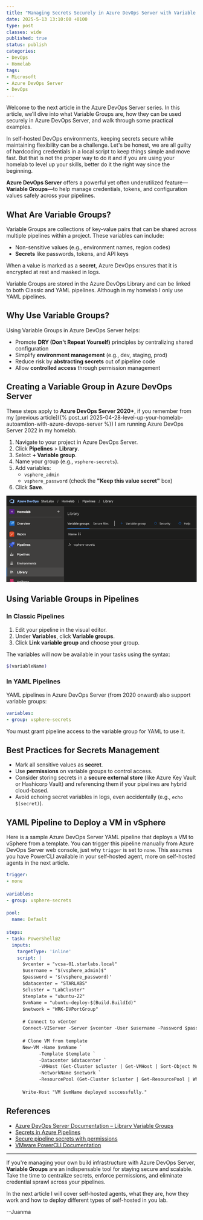 ```yaml
---
title: "Managing Secrets Securely in Azure DevOps Server with Variable Groups"
date: 2025-5-13 13:10:00 +0100
type: post
classes: wide
published: true
status: publish
categories:
- DevOps
- Homelab
tags:
- Microsoft
- Azure DevOps Server
- DevOps
---
```


Welcome to the next article in the Azure DevOps Server series. In this article, we’ll dive into what Variable Groups are, how they can be used securely in Azure DevOps Server, and walk through some practical examples.

In self-hosted DevOps environments, keeping secrets secure while maintaining flexibility can be a challenge. Let's be honest, we are all guilty of hardcoding credentials in a local script to keep things simple and move fast. But that is not the proper way to do it and if you are using your homelab to level up your skills, better do it the right way since the beginning.

**Azure DevOps Server** offers a powerful yet often underutilized feature—**Variable Groups**—to help manage credentials, tokens, and configuration values safely across your pipelines.

## What Are Variable Groups?

Variable Groups are collections of key-value pairs that can be shared across multiple pipelines within a project. These variables can include:

- Non-sensitive values (e.g., environment names, region codes)
- **Secrets** like passwords, tokens, and API keys

When a value is marked as a **secret**, Azure DevOps ensures that it is encrypted at rest and masked in logs.

Variable Groups are stored in the Azure DevOps Library and can be linked to both Classic and YAML pipelines. Although in my homelab I only use YAML pipelines.

## Why Use Variable Groups?

Using Variable Groups in Azure DevOps Server helps:

- Promote **DRY (Don't Repeat Yourself)** principles by centralizing shared configuration
- Simplify **environment management** (e.g., dev, staging, prod)
- Reduce risk by **abstracting secrets** out of pipeline code
- Allow **controlled access** through permission management

## Creating a Variable Group in Azure DevOps Server

These steps apply to **Azure DevOps Server 2020+**, if you remember from my [previous article]({% post_url 2025-04-28-level-up-your-homelab-autoamtion-with-azure-devops-server %}) I am running Azure DevOps Server 2022 in my homelab.

1. Navigate to your project in Azure DevOps Server.
2. Click **Pipelines** > **Library**.
3. Select **+ Variable group**.
4. Name your group (e.g., `vsphere-secrets`).
5. Add variables:
   - `vsphere_admin`
   - `vsphere_password` (check the **"Keep this value secret"** box)
6. Click **Save**.

[![Variable Groups](/assets/images/ado-variable-group.png)]({{site.url}}/assets/images/ado-variable-group.png)

## Using Variable Groups in Pipelines

### In Classic Pipelines

1. Edit your pipeline in the visual editor.
2. Under **Variables**, click **Variable groups**.
3. Click **Link variable group** and choose your group.

The variables will now be available in your tasks using the syntax:

```bash
$(variableName)
```

### In YAML Pipelines

YAML pipelines in Azure DevOps Server (from 2020 onward) also support variable groups:

```yaml
variables:
- group: vsphere-secrets
```

You must grant pipeline access to the variable group for YAML to use it.

## Best Practices for Secrets Management

- Mark all sensitive values as **secret**.
- Use **permissions** on variable groups to control access.
- Consider storing secrets in a **secure external store** (like Azure Key Vault or Hashicorp Vault) and referencing them if your pipelines are hybrid cloud-based.
- Avoid echoing secret variables in logs, even accidentally (e.g., `echo $(secret)`).

## YAML Pipeline to Deploy a VM in vSphere

Here is a sample Azure DevOps Server YAML pipeline that deploys a VM to vSphere from a template. You can trigger this pipeline manually from Azure DevOps Server web console, just why `trigger` is set to `none`. This assumes you have PowerCLI available in your self-hosted agent, more on self-hosted agents in the next article.

```yaml
trigger:
- none

variables:
- group: vsphere-secrets

pool:
  name: Default

steps:
- task: PowerShell@2
  inputs:
    targetType: 'inline'
    script: |
      $vcenter = "vcsa-01.starlabs.local"
      $username = "$(vsphere_admin)$"
      $password = '$(vsphere_password)'
      $datacenter = "STARLABS"
      $cluster = "LabCluster"
      $template = "ubuntu-22"
      $vmName = "ubuntu-deploy-$(Build.BuildId)"
      $network = "WRK-DVPortGroup"

      # Connect to vCenter
      Connect-VIServer -Server $vcenter -User $username -Password $password

      # Clone VM from template
      New-VM -Name $vmName `
            -Template $template `
            -Datacenter $datacenter `
            -VMHost (Get-Cluster $cluster | Get-VMHost | Sort-Object MemoryGB -Descending | Select-Object -First 1) `
            -NetworkName $network `
            -ResourcePool (Get-Cluster $cluster | Get-ResourcePool | Where-Object { $_.Name -eq "Resources" })

      Write-Host "VM $vmName deployed successfully."
```

## References

- [Azure DevOps Server Documentation – Library Variable Groups](https://learn.microsoft.com/en-us/azure/devops/pipelines/library/variable-groups?view=azure-devops-2020)
- [Secrets in Azure Pipelines](https://learn.microsoft.com/en-us/azure/devops/pipelines/process/variables?view=azure-devops-2020&tabs=yaml%2Cbatch#secret-variables)
- [Secure pipeline secrets with permissions](https://learn.microsoft.com/en-us/azure/devops/pipelines/security/secrets?view=azure-devops-2020)
- [VMware PowerCLI Documentation](https://developer.vmware.com/powercli)

---

If you're managing your own build infrastructure with Azure DevOps Server, **Variable Groups** are an indispensable tool for staying secure and scalable. Take the time to centralize secrets, enforce permissions, and eliminate credential sprawl across your pipelines.

In the next article I will cover self-hosted agents, what they are, how they work and how to deploy different types of self-hosted in you lab.

--Juanma
